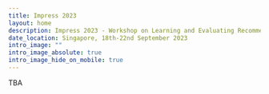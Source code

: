```yaml
---
title: Impress 2023
layout: home
description: Impress 2023 - Workshop on Learning and Evaluating Recommendations with Impressions
date_location: Singapore, 18th-22nd September 2023
intro_image: ""
intro_image_absolute: true
intro_image_hide_on_mobile: true
---
```


TBA
